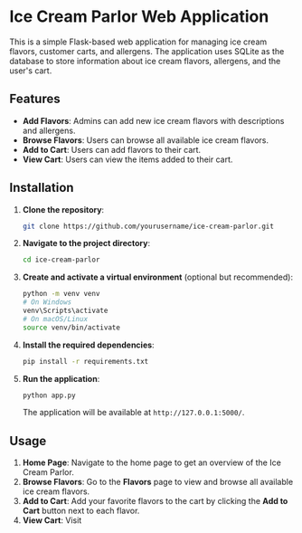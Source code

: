 # Ice Cream Parlor Web Application

This is a simple Flask-based web application for managing ice cream flavors, customer carts, and allergens. The application uses SQLite as the database to store information about ice cream flavors, allergens, and the user's cart.

## Features

- **Add Flavors**: Admins can add new ice cream flavors with descriptions and allergens.
- **Browse Flavors**: Users can browse all available ice cream flavors.
- **Add to Cart**: Users can add flavors to their cart.
- **View Cart**: Users can view the items added to their cart.

## Installation

1. **Clone the repository**:
    ```bash
    git clone https://github.com/yourusername/ice-cream-parlor.git
    ```

2. **Navigate to the project directory**:
    ```bash
    cd ice-cream-parlor
    ```

3. **Create and activate a virtual environment** (optional but recommended):
    ```bash
    python -m venv venv
    # On Windows
    venv\Scripts\activate
    # On macOS/Linux
    source venv/bin/activate
    ```

4. **Install the required dependencies**:
    ```bash
    pip install -r requirements.txt
    ```

5. **Run the application**:
    ```bash
    python app.py
    ```

    The application will be available at `http://127.0.0.1:5000/`.

## Usage

1. **Home Page**: Navigate to the home page to get an overview of the Ice Cream Parlor.
2. **Browse Flavors**: Go to the **Flavors** page to view and browse all available ice cream flavors.
3. **Add to Cart**: Add your favorite flavors to the cart by clicking the **Add to Cart** button next to each flavor.
4. **View Cart**: Visit
